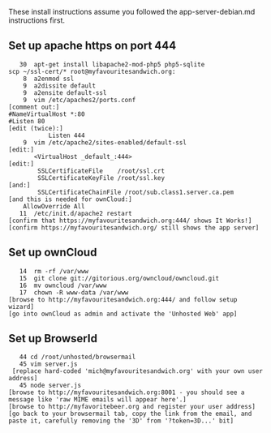These install instructions assume you followed the app-server-debian.md instructions first.

Set up apache https on port 444
-------------------------------
       30  apt-get install libapache2-mod-php5 php5-sqlite
    scp ~/ssl-cert/* root@myfavouritesandwich.org:
        8  a2enmod ssl
        9  a2dissite default
        9  a2ensite default-ssl
        9  vim /etc/apaches2/ports.conf
    [comment out:]
    #NameVirtualHost *:80
    #Listen 80
    [edit (twice):]
               Listen 444
        9  vim /etc/apache2/sites-enabled/default-ssl
    [edit:]
           <VirtualHost _default_:444>
    [edit:]
            SSLCertificateFile    /root/ssl.crt
            SSLCertificateKeyFile /root/ssl.key
    [and:]
            SSLCertificateChainFile /root/sub.class1.server.ca.pem
    [and this is needed for ownCloud:]
        AllowOverride All
       11  /etc/init.d/apache2 restart
    [confirm that https://myfavouritesandwich.org:444/ shows It Works!]
    [confirm https://myfavouritesandwich.org/ still shows the app server]

Set up ownCloud
---------------
       14  rm -rf /var/www
       15  git clone git://gitorious.org/owncloud/owncloud.git
       16  mv owncloud /var/www
       17  chown -R www-data /var/www
    [browse to http://myfavouritesandwich.org:444/ and follow setup wizard]
    [go into ownCloud as admin and activate the 'Unhosted Web' app]


Set up BrowserId
----------------
       44 cd /root/unhosted/browsermail
       45 vim server.js
     [replace hard-coded 'mich@myfavouritesandwich.org' with your own user address]
       45 node server.js
    [browse to http://myfavouritesandwich.org:8001 - you should see a message like 'raw MIME emails will appear here'.]
    [browse to http://myfavoritebeer.org and register your user address]
    [go back to your browsermail tab, copy the link from the email, and paste it, carefully removing the '3D' from '?token=3D...' bit]
